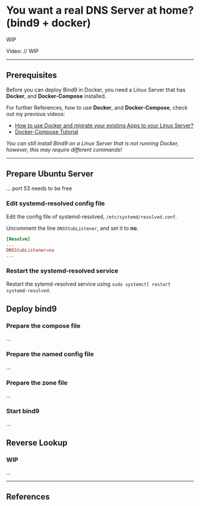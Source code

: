 # You want a real DNS Server at home? (bind9 + docker)
WIP

Video: // WIP

---
## Prerequisites

Before you can deploy Bind9 in Docker, you need a Linux Server that has **Docker**, and **Docker-Compose** installed.

For further References, how to use **Docker**, and **Docker-Compose**, check out my previous videos:
- [How to use Docker and migrate your existing Apps to your Linux Server?](https://www.youtube.com/watch?v=y0GGQ2F2tvs)
- [Docker-Compose Tutorial](https://www.youtube.com/watch?v=qH4ZKfwbO8w)

*You can still install Bind9 on a Linux Server that is not running Docker, however, this may require different commands!*

---
## Prepare Ubuntu Server

... port 53 needs to be free

### Edit systemd-resolved config file

Edit the config file of systemd-resolved, `/etc/systemd/resolved.conf`.

Uncomment the line `DNSStubListener`, and set it to **no**.

```conf
[Resolve]
...
DNSStubListener=no
...
```

### Restart the systemd-resolved service

Restart the sytemd-resolved service using `sudo systemctl restart systemd-resolved`.

## Deploy bind9

### Prepare the compose file

...

### Prepare the named config file

...

### Prepare the zone file

...

### Start bind9

...

## Reverse Lookup

### WIP

...

---
## References

